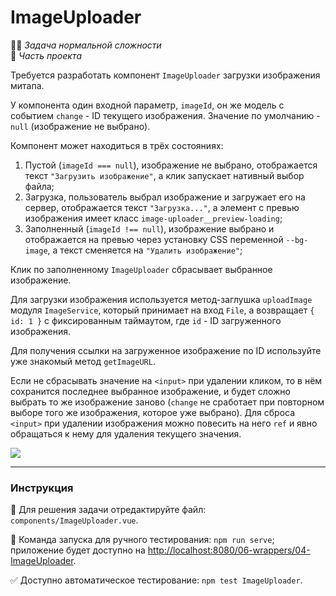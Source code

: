 # ImageUploader

👷🏻 _Задача нормальной сложности_<br />
💼 _Часть проекта_

<!--start_statement-->
Требуется разработать компонент `ImageUploader` загрузки изображения митапа.

У компонента один входной параметр, `imageId`, он же модель с событием `change` - ID текущего изображения. Значение по умолчанию - `null` (изображение не выбрано). 

Компонент может находиться в трёх состояниях:
1. Пустой (`imageId === null`), изображение не выбрано, отображается текст `"Загрузить изображение"`, а клик запускает нативный выбор файла;
2. Загрузка, пользователь выбрал изображение и загружает его на сервер, отображается текст `"Загрузка..."`, а элемент с превью изображения имеет класс `image-uploader__preview-loading`;
3. Заполненный (`imageId !== null`), изображение выбрано и отображается на превью через установку CSS переменной `--bg-image`, а текст сменяется на `"Удалить изображение"`;

Клик по заполненному `ImageUploader` сбрасывает выбранное изображение.

Для загрузки изображения используется метод-заглушка `uploadImage` модуля `ImageService`, который принимает на вход `File`, а возвращает `{ id: 1 }` с фиксированным таймаутом, где `id` - ID загруженного изображения. 

Для получения ссылки на загруженное изображение по ID используйте уже знакомый метод `getImageURL`. 

Если не сбрасывать значение на `<input>` при удалении кликом, то в нём сохранится последнее выбранное изображение, и будет сложно выбрать то же изображение заново (`change` не сработает при повторном выборе того же изображения, которое уже выбрано). Для сброса `<input>` при удалении изображения можно повесить на него `ref` и явно обращаться к нему для удаления текущего значения.

<img src="https://i.imgur.com/ioMWihi.gif" />
<!--end_statement-->

---

### Инструкция

📝 Для решения задачи отредактируйте файл: `components/ImageUploader.vue`.

🚀 Команда запуска для ручного тестирования: `npm run serve`;<br>
приложение будет доступно на [http://localhost:8080/06-wrappers/04-ImageUploader](http://localhost:8080/06-wrappers/04-ImageUploader).

✅ Доступно автоматическое тестирование: `npm test ImageUploader`.
